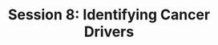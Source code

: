 ---
layout: page
title: "Session 8: Identifying Cancer Drivers"
parent: Sessions
nav_order: 8
permalink: /sessions/session_8/practical
toc: true
tabs: session8_tabs
---